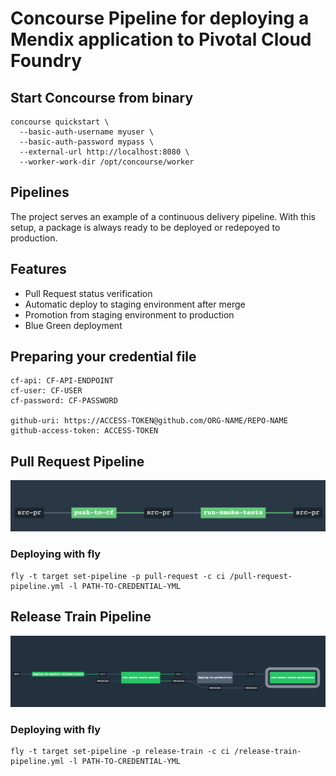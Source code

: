 # Concourse Pipeline for deploying a Mendix application to Pivotal Cloud Foundry

## Start Concourse from binary

```
concourse quickstart \
  --basic-auth-username myuser \
  --basic-auth-password mypass \
  --external-url http://localhost:8080 \
  --worker-work-dir /opt/concourse/worker
```

## Pipelines

The project serves an example of a continuous delivery pipeline. With this setup, a package is always ready to be deployed or redepoyed to production.

## Features

* Pull Request status verification
* Automatic deploy to staging environment after merge
* Promotion from staging environment to production
* Blue Green deployment

## Preparing your credential file

```
cf-api: CF-API-ENDPOINT
cf-user: CF-USER
cf-password: CF-PASSWORD

github-uri: https://ACCESS-TOKEN@github.com/ORG-NAME/REPO-NAME
github-access-token: ACCESS-TOKEN
```

## Pull Request Pipeline

![Pull Request](doc/images/pull-request.png)

### Deploying with fly
```
fly -t target set-pipeline -p pull-request -c ci /pull-request-pipeline.yml -l PATH-TO-CREDENTIAL-YML
```

## Release Train Pipeline

![Release Train Pipeline](doc/images/release-pipeline.png)

### Deploying with fly

```
fly -t target set-pipeline -p release-train -c ci /release-train-pipeline.yml -l PATH-TO-CREDENTIAL-YML
```


